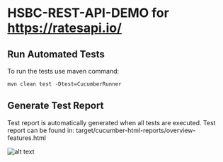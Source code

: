 # HSBC-REST-API-DEMO for https://ratesapi.io/

## Run Automated Tests
To run the tests use maven command:  
```  
mvn clean test -Dtest=CucumberRunner
```  
  
## Generate Test Report
Test report is automatically generated when all tests are executed.
Test report can be found in: target/cucumber-html-reports/overview-features.html

![alt text](https://testerprogramuje.pl/wp-content/uploads/2020/08/Screenshot-2020-08-01-at-00.30.54.png)
